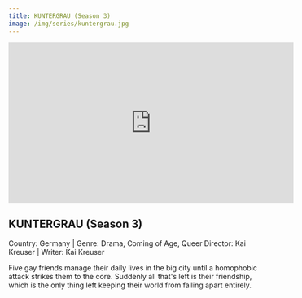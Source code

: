 ```yaml
---
title: KUNTERGRAU (Season 3)
image: /img/series/kuntergrau.jpg
---
```

<iframe width="560" height="315" src="https://youtu.be/WEyfOULzmmE" frameborder="0" allow="accelerometer; autoplay; encrypted-media; gyroscope; picture-in-picture" allowfullscreen></iframe>

## KUNTERGRAU (Season 3)
Country: Germany | Genre: Drama, Coming of Age, Queer
Director: Kai Kreuser | Writer: Kai Kreuser

Five gay friends manage their daily lives in the big city until a homophobic attack strikes them to the core. Suddenly all that's left is their friendship, which is the only thing left keeping their world from falling apart entirely.